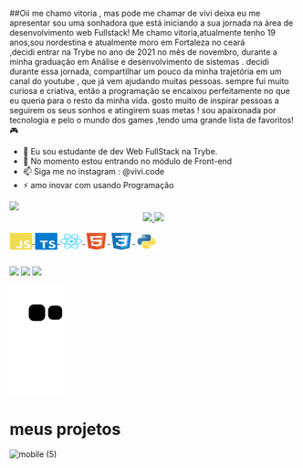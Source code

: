 ##Oii me chamo vitoria , mas pode me chamar de vivi
 deixa eu me apresentar
 sou uma sonhadora que está iniciando a sua jornada na área  de desenvolvimento web Fullstack!
Me chamo vitoria,atualmente tenho 19 anos,sou nordestina e atualmente moro em Fortaleza no ceará  
,decidi entrar na Trybe no ano de 2021 no mês  de novembro, durante a minha graduação em Análise e desenvolvimento de sistemas .
decidi durante essa jornada, compartilhar um pouco da minha trajetória em um canal do youtube , que já vem ajudando muitas pessoas.
sempre fui muito  curiosa e criativa,
 então a programação se encaixou perfeitamente no que eu queria para o resto da minha vida.
gosto muito de inspirar pessoas a seguirem os seus sonhos e atingirem suas metas !
sou apaixonada por tecnologia e pelo o mundo dos games ,tendo uma grande lista de favoritos!🎮

- 🔭 Eu sou estudante de dev Web FullStack na Trybe.
- 🌱 No momento estou entrando no módulo de Front-end 
- 📫 Siga me no instagram : @vivi.code
- ⚡ amo inovar com usando Programação
 <img src="https://user-images.githubusercontent.com/86388276/165317951-b46cba2e-9c8f-4158-a9eb-8f63c52c69e3.png"/>
  <a href="https://github.com/vitoriacst"/>
 <div align="center">
  <a href="https://github.com/vitoriacst">
  <img height="180em" src="https://github-readme-stats.vercel.app/api?username=vitoriacst&show_icons=true&theme=tokyonight&include_all_commits=true&count_private=true"/>
  <img height="180em" src="https://github-readme-stats.vercel.app/api/top-langs/?username=vitoriacst&layout=compact&langs_count=7&theme=tokyonight"/>
</div>

<div style="display: inline_block"><br>
  <img align="center" alt="Rafa-Js" height="30" width="40" src="https://raw.githubusercontent.com/devicons/devicon/master/icons/javascript/javascript-plain.svg">
  <img align="center" alt="Rafa-Ts" height="30" width="40" src="https://raw.githubusercontent.com/devicons/devicon/master/icons/typescript/typescript-plain.svg">
  <img align="center" alt="Rafa-React" height="30" width="40" src="https://raw.githubusercontent.com/devicons/devicon/master/icons/react/react-original.svg">
  <img align="center" alt="Rafa-HTML" height="30" width="40" src="https://raw.githubusercontent.com/devicons/devicon/master/icons/html5/html5-original.svg">
  <img align="center" alt="Rafa-CSS" height="30" width="40" src="https://raw.githubusercontent.com/devicons/devicon/master/icons/css3/css3-original.svg">
  <img align="center" alt="Rafa-Python" height="30" width="40" src="https://raw.githubusercontent.com/devicons/devicon/master/icons/python/python-original.svg">
</div>
  
  ##
 
<div> 
  <a href="https://www.youtube.com/channel/UC93uiQ9wjR8R9OZgKTfCnxg" target="_blank"><img src="https://img.shields.io/badge/YouTube-FF0000?style=for-the-badge&logo=youtube&logoColor=white" target="_blank"></a>
  <a href="" target="_blank"><img src="https://img.shields.io/badge/-Instagram-%23E4405F?style=for-the-badge&logo=instagram&logoColor=white" target="_blank"></a>
  <a href="https://www.linkedin.com/in/vit%C3%B3ria-cstholanda/" target="_blank"><img src="https://img.shields.io/badge/-LinkedIn-%230077B5?style=for-the-badge&logo=linkedin&logoColor=white" target="_blank"></a> 
 
  ![Snake animation](https://github.com/rafaballerini/rafaballerini/blob/output/github-contribution-grid-snake.svg)
 <h1 display:flex>
 <h1>meus projetos</h1>
  
 ![mobile (5)](https://user-images.githubusercontent.com/86388276/169187740-4dc65aea-6220-442f-9775-c607f246bcc2.png)
  
 </div>

</div>
  
